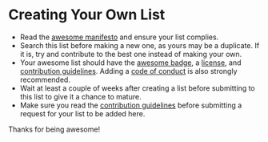 # Creating Your Own List

- Read the [awesome manifesto](https://github.com/doracl/awesome/blob/master/awesome.md) and ensure your list complies.
- Search this list before making a new one, as yours may be a duplicate. If it is, try and contribute to the best one instead of making your own.
- Your awesome list should have the [awesome badge](https://github.com/doracl/awesome/blob/master/awesome.md#awesome-badge), a [license](https://github.com/doracl/awesome/blob/master/awesome.md#choose-an-appropriate-license), and [contribution guidelines](https://github.com/doracl/awesome/blob/master/awesome.md#include-contribution-guidelines). Adding a [code of conduct](http://contributor-covenant.org/) is also strongly recommended.
- Wait at least a couple of weeks after creating a list before submitting to this list to give it a chance to mature.
- Make sure you read the [contribution guidelines](https://github.com/doracl/awesome/blob/master/contributing.md) before submitting a request for your list to be added here.

Thanks for being awesome!
